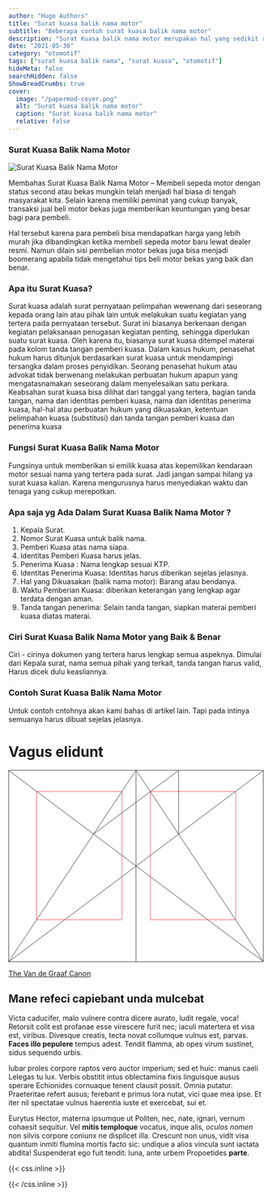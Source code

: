 ```yaml
---
author: "Hugo Authors"
title: "Surat kuasa balik nama motor"
subtitle: "Beberapa contoh surat kuasa balik nama motor" 
description: "Surat Kuasa balik nama motor merupakan hal yang sedikit ribet." 
date: "2021-05-30"
category: "otomotif"
tags: ["surat kuasa balik nama", "surat kuasa", "otomotif"]
hideMeta: false
searchHidden: false
ShowBreadCrumbs: true
cover:
  image: "/papermod-cover.png"
  alt: "Surat kuasa balik nama motor"
  caption: "Surat kuasa balik nama motor"
  relative: false
---
```


### Surat Kuasa Balik Nama Motor
![Surat Kuasa Balik Nama Motor](/papermod-cover.png)

Membahas Surat Kuasa Balik Nama Motor – Membeli sepeda motor dengan status second atau bekas mungkin telah menjadi hal biasa di tengah masyarakat kita. Selain karena memiliki peminat yang cukup banyak, transaksi jual beli motor bekas juga memberikan keuntungan yang besar bagi para pembeli.

Hal tersebut karena para pembeli bisa mendapatkan harga yang lebih murah jika dibandingkan ketika membeli sepeda motor baru lewat dealer resmi. Namun dilain sisi pembelian motor bekas juga bisa menjadi boomerang apabila tidak mengetahui tips beli motor bekas yang baik dan benar.




<!--more-->
### Apa itu Surat Kuasa?

Surat kuasa adalah surat pernyataan pelimpahan wewenang dari seseorang kepada orang lain atau pihak lain untuk melakukan suatu kegiatan yang tertera pada pernyataan tersebut. Surat ini biasanya berkenaan dengan kegiatan pelaksanaan penugasan kegiatan penting, sehingga diperlukan suatu surat kuasa. Oleh karena itu, biasanya surat kuasa ditempel materai pada kolom tanda tangan pemberi kuasa. Dalam kasus hukum, penasehat hukum harus ditunjuk berdasarkan surat kuasa untuk mendampingi tersangka dalam proses penyidikan. Seorang penasehat hukum atau advokat tidak berwenang melakukan perbuatan hukum apapun yang mengatasnamakan seseorang dalam menyelesaikan satu perkara. Keabsahan surat kuasa bisa dilihat dari tanggal yang tertera, bagian tanda tangan, nama dan identitas pemberi kuasa, nama dan identitas penerima kuasa, hal-hal atau perbuatan hukum yang dikuasakan, ketentuan pelimpahan kuasa (substitusi) dan tanda tangan pemberi kuasa dan penerima kuasa

### Fungsi Surat Kuasa Balik Nama Motor

Fungsinya untuk memberikan si emilik kuasa atas kepemilikan kendaraan motor sesuai nama yang tertera pada surat. Jadi jangan sampai hilang ya surat kuasa kalian. Karena mengurusnya harus menyediakan waktu dan tenaga yang cukup merepotkan.


### Apa saja yg Ada Dalam Surat Kuasa Balik Nama Motor ?
1. Kepala Surat.
2. Nomor Surat Kuasa untuk balik nama.
3. Pemberi Kuasa atas nama siapa.
4. Identitas Pemberi Kuasa harus jelas.
5. Penerima Kuasa : Nama lengkap sesuai KTP.
6. Identitas Penerima Kuasa: Identitas harus diberikan sejelas jelasnya.
7. Hal yang Dikuasakan (balik nama motor): Barang atau bendanya.
8. Waktu Pemberian Kuasa: diberikan keterangan yang lengkap agar terdata dengan aman.
9. Tanda tangan penerima: Selain tanda tangan, siapkan materai pemberi kuasa diatas materai.

### Ciri Surat Kuasa Balik Nama Motor yang Baik & Benar

Ciri - cirinya dokumen yang tertera harus lengkap semua aspeknya. Dimulai dari Kepala surat, nama semua pihak yang terkait, tanda tangan harus valid, Harus dicek dulu keasliannya.

### Contoh Surat Kuasa Balik Nama Motor

Untuk contoh cntohnya akan kami bahas di artikel lain. Tapi pada intinya semuanya harus dibuat sejelas jelasnya.


# Vagus elidunt

<svg class="canon" xmlns="http://www.w3.org/2000/svg" overflow="visible" viewBox="0 0 496 373" height="373" width="496"><g fill="none"><path stroke="#000" stroke-width=".75" d="M.599 372.348L495.263 1.206M.312.633l494.95 370.853M.312 372.633L247.643.92M248.502.92l246.76 370.566M330.828 123.869V1.134M330.396 1.134L165.104 124.515"></path><path stroke="#ED1C24" stroke-width=".75" d="M275.73 41.616h166.224v249.05H275.73zM54.478 41.616h166.225v249.052H54.478z"></path><path stroke="#000" stroke-width=".75" d="M.479.375h495v372h-495zM247.979.875v372"></path><ellipse cx="498.729" cy="177.625" rx=".75" ry="1.25"></ellipse><ellipse cx="247.229" cy="377.375" rx=".75" ry="1.25"></ellipse></g></svg>

[The Van de Graaf Canon](https://en.wikipedia.org/wiki/Canons_of_page_construction#Van_de_Graaf_canon)

## Mane refeci capiebant unda mulcebat

Victa caducifer, malo vulnere contra dicere aurato, ludit regale, voca! Retorsit colit est profanae esse virescere furit nec; iaculi matertera et visa est, viribus. Divesque creatis, tecta novat collumque vulnus est, parvas. **Faces illo pepulere** tempus adest. Tendit flamma, ab opes virum sustinet, sidus sequendo urbis.

Iubar proles corpore raptos vero auctor imperium; sed et huic: manus caeli Lelegas tu lux. Verbis obstitit intus oblectamina fixis linguisque ausus sperare Echionides cornuaque tenent clausit possit. Omnia putatur. Praeteritae refert ausus; ferebant e primus lora nutat, vici quae mea ipse. Et iter nil spectatae vulnus haerentia iuste et exercebat, sui et.

Eurytus Hector, materna ipsumque ut Politen, nec, nate, ignari, vernum cohaesit sequitur. Vel **mitis temploque** vocatus, inque alis, _oculos nomen_ non silvis corpore coniunx ne displicet illa. Crescunt non unus, vidit visa quantum inmiti flumina mortis facto sic: undique a alios vincula sunt iactata abdita! Suspenderat ego fuit tendit: luna, ante urbem Propoetides **parte**.

{{< css.inline >}}

<style>
.canon { background: white; width: 100%; height: auto; }
</style>

{{< /css.inline >}}
